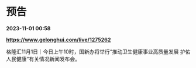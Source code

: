 # 预告

**2023-11-01 00:58**

**https://www.gelonghui.com/live/1275262**

格隆汇11月1日｜今日上午10时，国新办将举行“推动卫生健康事业高质量发展 护佑人民健康”有关情况新闻发布会。